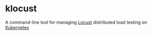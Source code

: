 # klocust
A command-line tool for managing [Locust](https://locust.io/) distributed load testing on [Kubernetes](https://kubernetes.io/)
